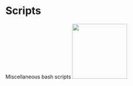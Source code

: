 # Scripts
Miscellaneous bash scripts
<img src="https://cdn-icons-png.flaticon.com/512/424/424803.png" width="150" height="150" class="center">
